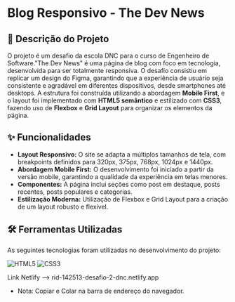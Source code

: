 # Blog Responsivo - The Dev News

## 📖 Descrição do Projeto
O projeto é um desafio da escola DNC para o curso de Engenheiro de Software."The Dev News" é uma página de blog com foco em tecnologia, desenvolvida para ser totalmente responsiva. O desafio consistiu em replicar um design do Figma, garantindo que a experiência de usuário seja consistente e agradável em diferentes dispositivos, desde smartphones até desktops. A estrutura foi construída utilizando a abordagem **Mobile First**, e o layout foi implementado com **HTML5 semântico** e estilizado com **CSS3**, fazendo uso de **Flexbox** e **Grid Layout** para organizar os elementos da página.

## ✨ Funcionalidades
- **Layout Responsivo:** O site se adapta a múltiplos tamanhos de tela, com breakpoints definidos para 320px, 375px, 768px, 1024px e 1440px.
- **Abordagem Mobile First:** O desenvolvimento foi iniciado a partir da versão mobile, garantindo a qualidade da experiência em telas menores.
- **Componentes:** A página inclui seções como post em destaque, posts recentes, posts populares e categorias.
- **Estilização Moderna:** Utilização de Flexbox e Grid Layout para a criação de um layout robusto e flexível.
  

## 🛠️ Ferramentas Utilizadas
As seguintes tecnologias foram utilizadas no desenvolvimento do projeto:

![HTML5](https://img.shields.io/badge/HTML5-E34F26?style=for-the-badge&logo=html5&logoColor=white)
![CSS3](https://img.shields.io/badge/CSS3-1572B6?style=for-the-badge&logo=css3&logoColor=white)

Link Netlify --> rid-142513-desafio-2-dnc.netlify.app
- Nota: Copiar e Colar na barra de endereço do navegador.
